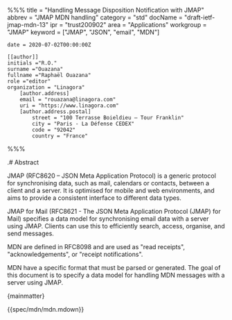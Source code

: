 %%%
    title = "Handling Message Disposition Notification with JMAP"
    abbrev = "JMAP MDN handling"
    category = "std"
    docName = "draft-ietf-jmap-mdn-13"
    ipr = "trust200902"
    area = "Applications"
    workgroup = "JMAP"
    keyword = ["JMAP", "JSON", "email", "MDN"]

    date = 2020-07-02T00:00:00Z

    [[author]]
    initials ="R.O."
    surname ="Ouazana"
    fullname ="Raphaël Ouazana"
    role ="editor"
    organization = "Linagora"
        [author.address]
        email = "rouazana@linagora.com"
        uri = "https://www.linagora.com"
        [author.address.postal]
            street = "100 Terrasse Boieldieu – Tour Franklin"
            city = "Paris - La Défense CEDEX"
            code = "92042"
            country = "France"
%%%

.# Abstract

JMAP (RFC8620 – JSON Meta Application Protocol) is a generic protocol for synchronising data, such as mail, calendars or contacts, between a client and a server. It is optimised for mobile and web environments, and aims to provide a consistent interface to different data types.

JMAP for Mail (RFC8621 - The JSON Meta Application Protocol (JMAP) for Mail) specifies a data model for synchronising email data with a server using JMAP. Clients can use this to efficiently search, access, organise, and send messages.

MDN are defined in RFC8098 and are used as "read receipts", "acknowledgements", or "receipt notifications".

MDN have a specific format that must be parsed or generated. The goal of this document is to specify a data model for handling MDN messages with a server using JMAP.

{mainmatter}

{{spec/mdn/mdn.mdown}}
